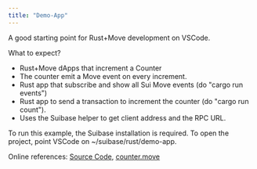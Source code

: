 ```yaml
---
title: "Demo-App"
---
```


A good starting point for Rust+Move development on VSCode.

What to expect?

  * Rust+Move dApps that increment a Counter
  * The counter emit a Move event on every increment.
  * Rust app that subscribe and show all Sui Move events (do "cargo run events")
  * Rust app to send a transaction to increment the counter (do "cargo run count").
  * Uses the Suibase helper to get client address and the RPC URL.

To run this example, the Suibase installation is required.
To open the project, point VSCode on ~/suibase/rust/demo-app.

Online references: [Source Code](https://github.com/chainmovers/suibase/tree/main/rust/demo-app), [counter.move](https://github.com/chainmovers/suibase/tree/main/rust/demo-app/move/sources/counter.move)
